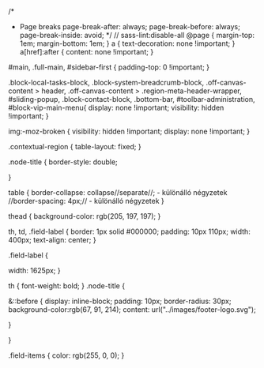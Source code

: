/*
 * Page breaks
  page-break-after: always;
  page-break-before: always;
  page-break-inside: avoid;
*/
// sass-lint:disable-all
@page {
  margin-top: 1em;
  margin-bottom: 1em;
}
a {
  text-decoration: none !important;
}
a[href]:after {
  content: none !important;
}

#main, .full-main, #sidebar-first {
  padding-top: 0 !important;
}

.block-local-tasks-block,
.block-system-breadcrumb-block,
.off-canvas-content > header,
.off-canvas-content > .region-meta-header-wrapper,
#sliding-popup,
.block-contact-block,
.bottom-bar,
#toolbar-administration,
#block-vip-main-menu{
  display: none !important;
  visibility: hidden !important;
}

img:-moz-broken {
  visibility: hidden !important;
  display: none !important;
}

.contextual-region {
  table-layout: fixed;
}

.node-title {
  border-style: double;

}

table {
  border-collapse: collapse//separate//; - különálló négyzetek
  //border-spacing: 4px;//               - különálló négyzetek
}

thead {
  background-color: rgb(205, 197, 197);
}

th,
td,
.field-label {
  border: 1px solid #000000;
  padding: 10px 110px;
  width: 400px;
  text-align: center;
}

.field-label {

  width: 1625px;
}

th {
  font-weight: bold;
}
.node-title {

  &::before {
    display: inline-block;
    padding: 10px;
    border-radius: 30px;
    background-color:rgb(67, 91, 214);
    content: url("../images/footer-logo.svg");
    
  }
  
}

.field-items {
  color: rgb(255, 0, 0);
}
